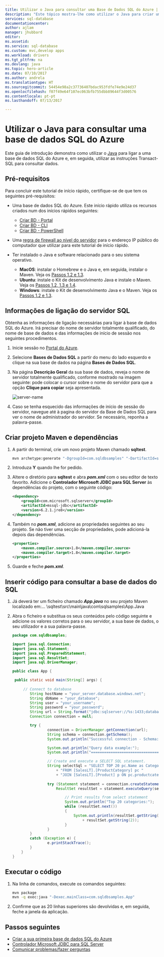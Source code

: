 ```yaml
---
title: Utilizar o Java para consultar uma Base de Dados SQL do Azure | Microsoft Docs
description: "Este tópico mostra-lhe como utilizar o Java para criar um programa que se liga a uma base de dados SQL do Azure e a consulta com instruções Transact-SQL."
services: sql-database
documentationcenter: 
author: ajlam
manager: jhubbard
editor: 
ms.assetid: 
ms.service: sql-database
ms.custom: mvc,develop apps
ms.workload: drivers
ms.tgt_pltfrm: na
ms.devlang: java
ms.topic: hero-article
ms.date: 07/10/2017
ms.author: andrela
ms.translationtype: HT
ms.sourcegitcommit: 54454e98a2c37736407bdac953fdfe74e9e24d37
ms.openlocfilehash: f07f49e64f107ec063bfb755dbb89644f3d00576
ms.contentlocale: pt-pt
ms.lasthandoff: 07/13/2017

---
```

# <a name="use-java-to-query-an-azure-sql-database"></a>Utilizar o Java para consultar uma base de dados SQL do Azure

Este guia de introdução demonstra como utilizar o [Java](https://docs.microsoft.com/sql/connect/jdbc/microsoft-jdbc-driver-for-sql-server) para ligar a uma base de dados SQL do Azure e, em seguida, utilizar as instruções Transact-SQL para consultar dados.

## <a name="prerequisites"></a>Pré-requisitos

Para concluir este tutorial de início rápido, certifique-se de que tem os seguintes pré-requisitos:

- Uma base de dados SQL do Azure. Este início rápido utiliza os recursos criados num dos inícios rápidos seguintes: 

   - [Criar BD - Portal](sql-database-get-started-portal.md)
   - [Criar BD - CLI](sql-database-get-started-cli.md)
   - [Criar BD - PowerShell](sql-database-get-started-powershell.md)

- Uma [regra de firewall ao nível do servidor](sql-database-get-started-portal.md#create-a-server-level-firewall-rule) para o endereço IP público do computador que utilizar para este tutorial de início rápido.

- Ter instalado o Java e software relacionado para o seu sistema operativo.

    - **MacOS**: instalar o Homebrew e o Java e, em seguida, instalar o Maven. Veja os [Passos 1.2 e 1.3](https://www.microsoft.com/sql-server/developer-get-started/java/mac/).
    - **Ubuntu**: instale o Kit de desenvolvimento Java e instale o Maven. Veja os [Passos 1.2, 1.3 e 1.4](https://www.microsoft.com/sql-server/developer-get-started/java/ubuntu/).
    - **Windows**: instale o Kit de desenvolvimento Java e o Maven. Veja os [Passos 1.2 e 1.3](https://www.microsoft.com/sql-server/developer-get-started/java/windows/).    

## <a name="sql-server-connection-information"></a>Informações de ligação do servidor SQL

Obtenha as informações de ligação necessárias para ligar à base de dados SQL do Azure. Irá precisar do nome de servidor totalmente qualificado, do nome de base de dados e das informações de início de sessão nos seguintes procedimentos.

1. Inicie sessão no [Portal do Azure](https://portal.azure.com/).
2. Selecione **Bases de Dados SQL** a partir do menu do lado esquerdo e clique na sua base de dados na página **Bases de Dados SQL**. 
3. Na página **Descrição Geral** da sua base de dados, reveja o nome de servidor totalmente qualificado, conforme mostrado na imagem seguinte: pode colocar o cursor sobre o nome do servidor para que a opção **Clique para copiar** seja apresentada.  

   ![server-name](./media/sql-database-connect-query-dotnet/server-name.png) 

4. Caso se tenha esquecido das informações de início de sessão do servidor, navegue até à pagina do servidor da Base de Dados SQL para ver o nome de administrador do servidor.  Se necessário, reponha a palavra-passe.     

## <a name="create-maven-project-and-dependencies"></a>**Criar projeto Maven e dependências**
1. A partir do terminal, crie um novo projeto Maven chamado **sqltest**. 

   ```bash
   mvn archetype:generate "-DgroupId=com.sqldbsamples" "-DartifactId=sqltest" "-DarchetypeArtifactId=maven-archetype-quickstart" "-Dversion=1.0.0"
   ```

2. Introduza **Y** quando lhe for pedido.
3. Altere o diretório para **sqltest** e abra ***pom.xml*** com o seu editor de texto favorito.  Adicione o **Controlador Microsoft JDBC para SQL Server** às dependências do projeto, com o seguinte código:

   ```xml
   <dependency>
       <groupId>com.microsoft.sqlserver</groupId>
       <artifactId>mssql-jdbc</artifactId>
       <version>6.2.1.jre8</version>
   </dependency>
   ```

4. Também no ***pom.xml***, adicione as propriedades seguintes ao seu projeto.  Se não tiver uma secção de propriedades, pode adicioná-la depois das dependências.

   ```xml
   <properties>
       <maven.compiler.source>1.8</maven.compiler.source>
       <maven.compiler.target>1.8</maven.compiler.target>
   </properties>
   ```

5. Guarde e feche ***pom.xml***.

## <a name="insert-code-to-query-sql-database"></a>Inserir código para consultar a base de dados do SQL

1. Já deverá ter um ficheiro chamado ***App.java*** no seu projeto Maven localizado em:... \sqltest\src\main\java\com\sqlsamples\App.Java

2. Abra o ficheiro e substitua os seus conteúdos pelo código seguinte e adicione os valores corretos para o seu servidor, a sua base de dados, o seu utilizador e a sua palavra-passe.

   ```java
   package com.sqldbsamples;

   import java.sql.Connection;
   import java.sql.Statement;
   import java.sql.PreparedStatement;
   import java.sql.ResultSet;
   import java.sql.DriverManager;

   public class App {

    public static void main(String[] args) {
    
        // Connect to database
           String hostName = "your_server.database.windows.net";
           String dbName = "your_database";
           String user = "your_username";
           String password = "your_password";
           String url = String.format("jdbc:sqlserver://%s:1433;database=%s;user=%s;password=%s;encrypt=true;hostNameInCertificate=*.database.windows.net;loginTimeout=30;", hostName, dbName, user, password);
           Connection connection = null;

           try {
                   connection = DriverManager.getConnection(url);
                   String schema = connection.getSchema();
                   System.out.println("Successful connection - Schema: " + schema);

                   System.out.println("Query data example:");
                   System.out.println("=========================================");

                   // Create and execute a SELECT SQL statement.
                   String selectSql = "SELECT TOP 20 pc.Name as CategoryName, p.name as ProductName " 
                       + "FROM [SalesLT].[ProductCategory] pc "  
                       + "JOIN [SalesLT].[Product] p ON pc.productcategoryid = p.productcategoryid";
                
                   try (Statement statement = connection.createStatement();
                       ResultSet resultSet = statement.executeQuery(selectSql)) {

                           // Print results from select statement
                           System.out.println("Top 20 categories:");
                           while (resultSet.next())
                           {
                               System.out.println(resultSet.getString(1) + " "
                                   + resultSet.getString(2));
                           }
                   }
           }
           catch (Exception e) {
                   e.printStackTrace();
           }
       }
   }
   ```

## <a name="run-the-code"></a>Executar o código

1. Na linha de comandos, execute os comandos seguintes:

   ```bash
   mvn package
   mvn -q exec:java "-Dexec.mainClass=com.sqldbsamples.App"
   ```

2. Confirme que as 20 linhas superiores são devolvidas e, em seguida, feche a janela da aplicação.


## <a name="next-steps"></a>Passos seguintes
- [Criar a sua primeira base de dados SQL do Azure](sql-database-design-first-database.md)
- [Controlador Microsoft JDBC para SQL Server](https://github.com/microsoft/mssql-jdbc)
- [Comunicar problemas/fazer perguntas](https://github.com/microsoft/mssql-jdbc/issues)


